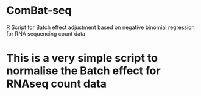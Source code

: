 # ComBat-seq
R Script for Batch effect adjustment based on negative binomial regression for RNA sequencing count data 

# This is a very simple script to normalise the Batch effect for RNAseq count data

